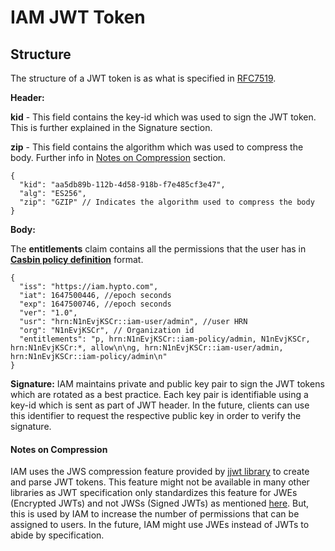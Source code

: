# IAM JWT Token 

## Structure

The structure of a JWT token is as what is specified in [RFC7519](https://www.rfc-editor.org/rfc/rfc7519.html).


**Header:**

**kid** - This field contains the key-id which was used to sign the JWT token. This is further explained in the Signature section.

**zip** - This field contains the algorithm which was used to compress the body.
Further info in [Notes on Compression](JWT.md#notes-on-compression) section. 

```json5
{
  "kid": "aa5db89b-112b-4d58-918b-f7e485cf3e47",
  "alg": "ES256",
  "zip": "GZIP" // Indicates the algorithm used to compress the body
}
```

**Body:**

The **entitlements** claim contains all the permissions that the user has in
[**Casbin policy definition**](https://casbin.org/docs/en/syntax-for-models#policy-definition) format.

```json5
{
  "iss": "https://iam.hypto.com",
  "iat": 1647500446, //epoch seconds
  "exp": 1647500746, //epoch seconds
  "ver": "1.0",
  "usr": "hrn:N1nEvjKSCr::iam-user/admin", //user HRN
  "org": "N1nEvjKSCr", // Organization id
  "entitlements": "p, hrn:N1nEvjKSCr::iam-policy/admin, N1nEvjKSCr, hrn:N1nEvjKSCr:*, allow\n\ng, hrn:N1nEvjKSCr::iam-user/admin, hrn:N1nEvjKSCr::iam-policy/admin\n"
}
```

**Signature:**
IAM maintains private and public key pair to sign the JWT tokens which are rotated as a best practice.
Each key pair is identifiable using a key-id which is sent as part of JWT header. In the future, clients can use this
identifier to request the respective public key in order to verify the signature.

#### Notes on Compression

IAM uses the JWS compression feature provided by [jjwt library](https://github.com/jwtk/jjwt) to create and parse JWT tokens.
This feature might not be available in many other libraries as JWT specification only standardizes this feature for
JWEs (Encrypted JWTs) and not JWSs (Signed JWTs) as mentioned [here](https://github.com/jwtk/jjwt#compression).
But, this is used by IAM to increase the number of permissions that can be assigned to users. In the future,
IAM might use JWEs instead of JWTs to abide by specification.
